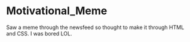 # Motivational_Meme
Saw a meme through the newsfeed so thought to make it through HTML and CSS. I was bored LOL.
